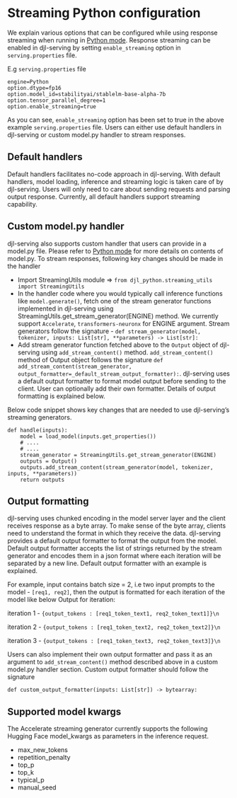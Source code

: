 # Streaming Python configuration

We explain various options that can be configured while using response streaming when running in [Python mode](modes.md#python-mode). Response streaming can be enabled in djl-serving by setting `enable_streaming` option in `serving.properties` file.

E.g `serving.properties` file

```
engine=Python
option.dtype=fp16
option.model_id=stabilityai/stablelm-base-alpha-7b
option.tensor_parallel_degree=1
option.enable_streaming=true
```

As you can see, `enable_streaming` option has been set to true in the above example `serving.properties` file. Users can either use default handlers in djl-serving or custom model.py handler to stream responses.


## Default handlers

Default handlers facilitates no-code approach in djl-serving. With default handlers, model loading, inference and streaming logic is taken care of by djl-serving. Users will only need to care about sending requests and parsing output response. Currently, all default handlers support streaming capability.

## Custom model.py handler

djl-serving also supports custom handler that users can provide in a model.py file. Please refer to  [Python mode](modes.md#python-mode) for more details on contents of model.py. To stream responses, following key changes should be made in the handler

* Import StreamingUtils module => `from djl_python.streaming_utils import StreamingUtils`
* In the handler code where you would typically call inference functions like `model.generate()`, fetch one of the stream generator functions implemented in djl-serving using StreamingUtils.get_stream_generator(ENGINE) method. We currently support `Accelerate`, `transformers-neuronx`  for ENGINE argument. Stream generators follow the signature - `def stream_generator(model, tokenizer, inputs: List[str], **parameters) -> List[str]:`
* Add stream generator function fetched above to the `Output` object of djl-serving using `add_stream_content()` method.  `add_stream_content()` method of Output object follows the signature `def add_stream_content(stream_generator,  output_formatter=_default_stream_output_formatter):`. djl-serving uses a default output formatter to format model output before sending to the client. User can optionally add their own formatter. Details of output formatting is explained below.


Below code snippet shows key changes that are needed to use djl-serving’s streaming generators.

```
def handle(inputs):
    model = load_model(inputs.get_properties())
    # ....
    # ....
    stream_generator = StreamingUtils.get_stream_generator(ENGINE) 
    outputs = Output()
    outputs.add_stream_content(stream_generator(model, tokenizer, inputs, **parameters))
    return outputs
```

## Output formatting

djl-serving uses chunked encoding in the model server layer and the client receives response as a byte array. To make sense of the byte array, clients need to understand the format in which they receive the data. djl-serving provides a default output formatter to format the output from the model.  Default output formatter accepts the list of strings returned by the stream generator and encodes them in a json format where each iteration will be separated by a new line. Default output formatter with an example is explained.

For example, input contains batch size = 2, i.e two input prompts to the model - `[req1, req2]`, then the output is formatted for each iteration of the model like below
Output for iteration:

iteration 1 - `{output_tokens : [req1_token_text1, req2_token_text1]}\n`

iteration 2 - `{output_tokens : [req1_token_text2, req2_token_text2]}\n`

iteration 3 - `{output_tokens : [req1_token_text3, req2_token_text3]}\n`


Users can also implement their own output formatter and pass it as an argument to `add_stream_content()` method described above in a custom model.py handler section. 
Custom output formatter should follow the signature

`def custom_output_formatter(inputs: List[str]) -> bytearray:`

## Supported model kwargs

The Accelerate streaming generator currently supports the following Hugging Face model_kwargs as parameters in the inference request. 

* max_new_tokens
* repetition_penalty
* top_p
* top_k
* typical_p
* manual_seed

